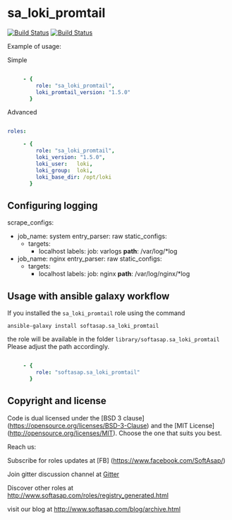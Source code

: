 sa_loki_promtail
================

[![Build Status](https://travis-ci.com/softasap/sa_loki_promtail.svg?branch=master)](https://travis-ci.com/softasap/sa_loki_promtail)
[![Build Status](https://github.com/softasap/sa_loki_promtail/workflows/CI/badge.svg?event=push)](https://github.com/softasap/sa_loki_promtail/actions?query=workflow%3ACI)

Example of usage:

Simple

```YAML

     - {
         role: "sa_loki_promtail",
         loki_promtail_version: "1.5.0"
       }
```

Advanced

```YAML

roles:

     - {
         role: "sa_loki_promtail",
         loki_version: "1.5.0",
         loki_user:   loki,
         loki_group:  loki,
         loki_base_dir: /opt/loki
       }
```

Configuring logging
-------------------

scrape_configs:
  - job_name: system
    entry_parser: raw
    static_configs:
    - targets:
        - localhost
      labels:
        job: varlogs
        __path__: /var/log/*log
  - job_name: nginx
    entry_parser: raw
    static_configs:
    - targets:
        - localhost
      labels:
        job: nginx
        __path__: /var/log/nginx/*log


Usage with ansible galaxy workflow
----------------------------------

If you installed the `sa_loki_promtail` role using the command


`
   ansible-galaxy install softasap.sa_loki_promtail
`

the role will be available in the folder `library/softasap.sa_loki_promtail`
Please adjust the path accordingly.

```YAML

     - {
         role: "softasap.sa_loki_promtail"
       }

```




Copyright and license
---------------------

Code is dual licensed under the [BSD 3 clause] (https://opensource.org/licenses/BSD-3-Clause) and the [MIT License] (http://opensource.org/licenses/MIT). Choose the one that suits you best.

Reach us:

Subscribe for roles updates at [FB] (https://www.facebook.com/SoftAsap/)

Join gitter discussion channel at [Gitter](https://gitter.im/softasap)

Discover other roles at  http://www.softasap.com/roles/registry_generated.html

visit our blog at http://www.softasap.com/blog/archive.html
